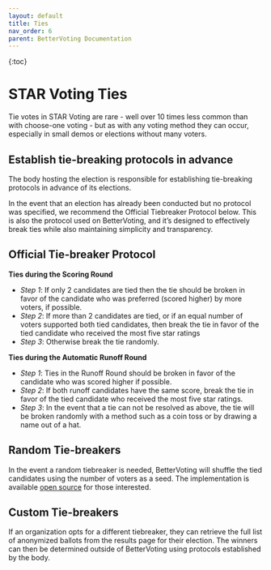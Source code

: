 ```yaml
---
layout: default
title: Ties
nav_order: 6
parent: BetterVoting Documentation
---
```


{:toc}

# STAR Voting Ties

Tie votes in STAR Voting are rare - well over 10 times less common than with choose-one voting - but as with any voting method they can occur, especially in small demos or elections without many voters.

## Establish tie-breaking protocols in advance

The body hosting the election is responsible for establishing tie-breaking protocols in advance of its elections.

In the event that an election has already been conducted but no protocol was specified, we recommend the Official Tiebreaker Protocol below. This is also the protocol used on BetterVoting, and it’s designed to effectively break ties while also maintaining simplicity and transparency. 

## Official Tie-breaker Protocol

**Ties during the Scoring Round**
* *Step 1*: If only 2 candidates are tied then the tie should be broken in favor of the candidate who was preferred (scored higher) by more voters, if possible. 
* *Step 2*: If more than 2 candidates are tied, or if an equal number of voters supported both tied candidates, then break the tie in favor of the tied candidate who received the most five star ratings
* *Step 3*: Otherwise break the tie randomly.

**Ties during the Automatic Runoff Round**
* *Step 1*: Ties in the Runoff Round should be broken in favor of the candidate who was scored higher if possible.
* *Step 2*: If both runoff candidates have the same score, break the tie in favor of the tied candidate who received the most five star ratings.
* *Step 3*: In the event that a tie can not be resolved as above, the tie will be broken randomly with a method such as a coin toss or by drawing a name out of a hat.

## Random Tie-breakers

In the event a random tiebreaker is needed, BetterVoting will shuffle the tied candidates using the number of voters as a seed. The implementation is available [open source](https://github.com/Equal-Vote/bettervoting/blob/f95431ddbaa4a41f21a77a5c16b06f1e19d8cb6c/packages/backend/src/Tabulators/Util.ts#L138) for those interested.

## Custom Tie-breakers

If an organization opts for a different tiebreaker, they can retrieve the full list of anonymized ballots from the results page for their election. The winners can then be determined outside of BetterVoting using protocols established by the body. 
